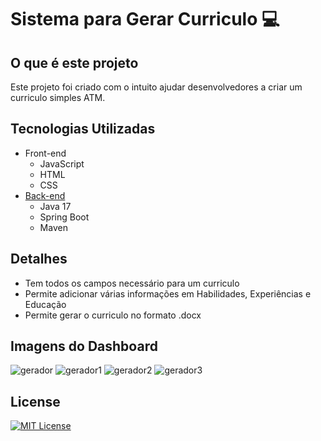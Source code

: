# Sistema para Gerar Curriculo 💻

## O que é este projeto
Este projeto foi criado com o intuito ajudar desenvolvedores a criar um curriculo simples ATM.

## Tecnologias Utilizadas
- Front-end
  - JavaScript
  - HTML
  - CSS
- [Back-end](https://github.com/janioofi/curriculo-generator-backend)
  - Java 17
  - Spring Boot
  - Maven
 
## Detalhes
  - Tem todos os campos necessário para um curriculo
  - Permite adicionar várias informações em Habilidades, Experiências e Educação
  - Permite gerar o curriculo no formato .docx

## Imagens do Dashboard
![gerador](https://github.com/user-attachments/assets/b259aa47-78c8-48ed-91a3-f70425bf267d)
![gerador1](https://github.com/user-attachments/assets/6cdb92d5-d579-4562-9148-64eed00d0da4)
![gerador2](https://github.com/user-attachments/assets/639d8ce9-8a11-410e-a61c-a26f7a097829)
![gerador3](https://github.com/user-attachments/assets/d3a3d986-1c73-47c6-b92c-580fa60765bb)

## License
[![MIT License](https://img.shields.io/badge/License-MIT-green.svg)](./LICENSE)
